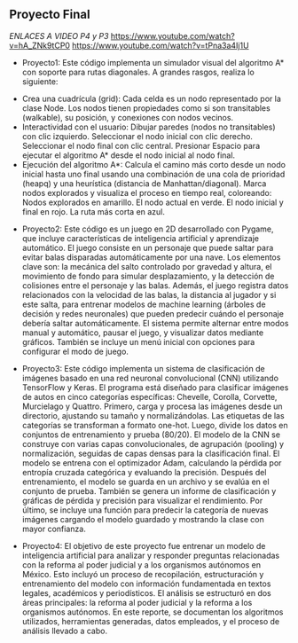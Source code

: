 ## Proyecto Final
*ENLACES A VIDEO P4 y P3*
https://www.youtube.com/watch?v=hA_ZNk9tCP0
https://www.youtube.com/watch?v=tPna3a4Ij1U

+ Proyecto1:
Este código implementa un simulador visual del algoritmo A* con soporte para rutas diagonales. A grandes rasgos, realiza lo siguiente:
- Crea una cuadrícula (grid):
Cada celda es un nodo representado por la clase Node. Los nodos tienen propiedades como si son transitables (walkable), su posición, y conexiones con nodos vecinos.
- Interactividad con el usuario:
Dibujar paredes (nodos no transitables) con clic izquierdo.
Seleccionar el nodo inicial con clic derecho.
Seleccionar el nodo final con clic central.
Presionar Espacio para ejecutar el algoritmo A* desde el nodo inicial al nodo final.
- Ejecución del algoritmo A*:
Calcula el camino más corto desde un nodo inicial hasta uno final usando una combinación de una cola de prioridad (heapq) y una heurística (distancia de Manhattan/diagonal).
Marca nodos explorados y visualiza el proceso en tiempo real, coloreando:
Nodos explorados en amarillo.
El nodo actual en verde.
El nodo inicial y final en rojo.
La ruta más corta en azul.

+ Proyecto2:
Este código es un juego en 2D desarrollado con Pygame, que incluye características de inteligencia artificial y aprendizaje automático.
El juego consiste en un personaje que puede saltar para evitar balas disparadas automáticamente por una nave. 
Los elementos clave son: la mecánica del salto controlado por gravedad y altura, el movimiento de fondo para simular desplazamiento, y la 
detección de colisiones entre el personaje y las balas. Además, el juego registra datos relacionados con la velocidad de las balas, 
la distancia al jugador y si este salta, para entrenar modelos de machine learning (árboles de decisión y redes neuronales) que pueden predecir 
cuándo el personaje debería saltar automáticamente. El sistema permite alternar entre modos manual y automático, pausar el juego, y visualizar datos mediante gráficos. 
También se incluye un menú inicial con opciones para configurar el modo de juego.

+ Proyecto3:
Este código implementa un sistema de clasificación de imágenes basado en una red neuronal convolucional (CNN) utilizando TensorFlow y Keras.
El programa está diseñado para clasificar imágenes de autos en cinco categorías específicas: Chevelle, Corolla, Corvette, Murcielago y Quattro. Primero,
carga y procesa las imágenes desde un directorio, ajustando su tamaño y normalizándolas. Las etiquetas de las categorías se transforman a formato one-hot. 
Luego, divide los datos en conjuntos de entrenamiento y prueba (80/20). El modelo de la CNN se construye con varias capas convolucionales, de agrupación 
(pooling) y normalización, seguidas de capas densas para la clasificación final. El modelo se entrena con el optimizador Adam, calculando la pérdida por entropía 
cruzada categórica y evaluando la precisión. Después del entrenamiento, el modelo se guarda en un archivo y se evalúa en el conjunto de prueba. También se genera 
un informe de clasificación y gráficas de pérdida y precisión para visualizar el rendimiento. Por último, se incluye una función para predecir la categoría de nuevas 
imágenes cargando el modelo guardado y mostrando la clase con mayor confianza.

+ Proyecto4:
El objetivo de este proyecto fue entrenar un modelo de inteligencia artificial para analizar y
responder preguntas relacionadas con la reforma al poder judicial y a los organismos autónomos en
México. Esto incluyó un proceso de recopilación, estructuración y entrenamiento del modelo con
información fundamentada en textos legales, académicos y periodísticos.
El análisis se estructuró en dos áreas principales: la reforma al poder judicial y la reforma a los
organismos autónomos. En este reporte, se documentan los algoritmos utilizados, herramientas
generadas, datos empleados, y el proceso de análisis llevado a cabo.
